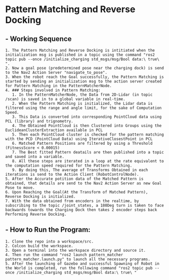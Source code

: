 # Pattern Matching and Reverse Docking
## - Working Sequence
    1. The Pattern Matching and Reverse Docking is intitiated when the initialization msg is published in a topic using the command "ros2 topic pub --once /initialize_charging std_msgs/msg/Bool data:\ true\ ".
    2. Now a goal pose (predetermined pose near the charging dock) is send to the Nav2 Action Server "navigate_to_pose".
    3. When the robot reach the Goal successfully, the Pattern Matching is started by sending an initialization msg to the action server created for Pattern Matching in the PatternMatcherNode.
    4. ### Steps involved in Pattern Matching:
       1. In the PatternMatcherNode, the Data from 2D-Lidar (in topic /scan) is saved in to a global variable in real-time.
       2. When the Pattern Matching is initialized, the Lidar data is filtered using the range and angle limit, for the sake of Computation Speed. 
       3. This Data is converted into corresponding PointCloud data using PCL (library) and trignometry.
       4. The Obtained PointCloud is then Clustered into Groups using the EuclideanClusterExtraction available in PCL
       5. Then each PointCloud cluster is checked for the pattern matching with the PCD (PointCloud Data) using IterativeClosestPoint in PCL
       6. Matched Pattern Positions are filtered by using a Threshold (FitnessScore < 0.00015)
       7. The Best fitted Pattern deatails are then published into a topic and saved into a variable.
       8. All these steps are iterated in a loop at the rate equivalent to the computation speed required for the Pattern Matching.
       9. By doing this, The average of Transforms Obtained in each iterations is send to the Action Client (RobotControlNode).
    5. After the Accurate potition data of the Matched Pattern is obtained, that details are send to the Nav2 Action Server as new Goal Pose to move.
    6. Upon Reaching the Goal(At the Transform of Matched Pattern), Reverse Docking is initialized.
    7. With the data obtained from encoders in the realtime, by subscribing to the topic /joint_states, a 180Deg turn is taken to face backwards towards the Charging Dock then takes 2 encoder steps back Performing Reverse Docking.

## - How to Run the Program:
    1. Clone the repo into a workspace/src.
    2. Colcon build the workspace.
    3. Open a terminal into the workspace directory and source it.
    4. Then run the command "ros2 launch pattern_matcher pattern_matcher.launch.py" to launch all the necessary programs.
    5. After the launching of Gazebo and successful Spawning of Robot in the World is completed, run the following command "ros2 topic pub --once /initialize_charging std_msgs/msg/Bool data:\ true\ "
